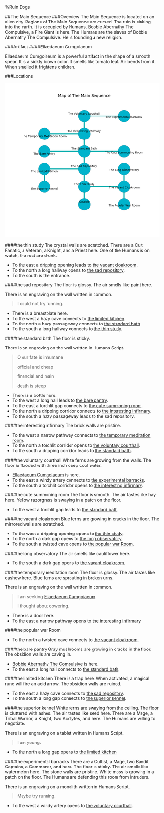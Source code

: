 %Ruin Dogs

##The Main Sequence
###Overview
The Main Sequence is located on an alien city. Regions of The Main Sequence are cursed. The ruin is sinking into the earth. It is occupied by Humans. <a name="Bobbie-Abernathy-The-Compulsive"></a>Bobbie Abernathy The Compulsive, a Fire Giant is here. The Humans are the slaves of Bobbie Abernathy The Compulsive. He  is founding a new religion. 



###Artifact
####<a name="Ellaedaeum-Cumgoiaeum"></a>Ellaedaeum Cumgoiaeum


Ellaedaeum Cumgoiaeum is a powerful artifact in the shape of a smooth spear. It is a sickly brown color. It smells like tomato leaf. Air bends from it. When smelled it frightens children. 





###Locations


![](../v2/images/The-Main-Sequence.png)

####<a name="the-thin-study"></a>the thin study
The crystal walls are scratched. There are a Cult Fanatic, a Veteran, a Knight, and a Priest here. One of the Humans is on watch, the rest are drunk. 



* To the east a dripping opening leads to [the vacant cloakroom](#the-vacant-cloakroom).
* To the north a long hallway opens to [the sad repository](#the-sad-repository).
* To the south is the entrance.


####<a name="the-sad-repository"></a>the sad repository
The floor is glossy. The air smells like paint here. 

There is an engraving on the wall written in common. 

> I could not try running.
>


* There is a breastplate here.
* To the west a hazy cave connects to [the limited kitchen](#the-limited-kitchen).
* To the north a hazy passageway connects to [the standard bath](#the-standard-bath).
* To the south a long hallway connects to [the thin study](#the-thin-study).


####<a name="the-standard-bath"></a>the standard bath
The floor is sticky. 

There is an engraving on the wall written in Humans Script. 

> O our fate is inhumane
>
> official and cheap
>
> financial and main
>
> death is steep
>


* There is a bottle here.
* To the west a long hall leads to [the bare pantry](#the-bare-pantry).
* To the east a torchlit gap connects to [the cute summoning room](#the-cute-summoning-room).
* To the north a dripping corridor connects to [the interesting infirmary](#the-interesting-infirmary).
* To the south a hazy passageway leads to [the sad repository](#the-sad-repository).


####<a name="the-interesting-infirmary"></a>the interesting infirmary
The brick walls are pristine. 



* To the west a narrow pathway connects to [the temporary meditation room](#the-temporary-meditation-room).
* To the north a torchlit corridor opens to [the voluntary courthall](#the-voluntary-courthall).
* To the south a dripping corridor leads to [the standard bath](#the-standard-bath).


####<a name="the-voluntary-courthall"></a>the voluntary courthall
White ferns are growing from the walls. The floor is flooded with three inch deep cool water. 



* [Ellaedaeum Cumgoiaeum](#Ellaedaeum-Cumgoiaeum) is here.
* To the east a windy artery connects to [the experimental barracks](#the-experimental-barracks).
* To the south a torchlit corridor opens to [the interesting infirmary](#the-interesting-infirmary).


####<a name="the-cute-summoning-room"></a>the cute summoning room
The floor is smooth. The air tastes like hay here. Yellow razorgrass is swaying in a patch on the floor. 



* To the west a torchlit gap leads to [the standard bath](#the-standard-bath).


####<a name="the-vacant-cloakroom"></a>the vacant cloakroom
Blue ferns are growing in cracks in the floor. The mirrored walls are scratched. 



* To the west a dripping opening opens to [the thin study](#the-thin-study).
* To the north a dark gap opens to [the long observatory](#the-long-observatory).
* To the south a twisted cave opens to [the popular war Room](#the-popular-war-Room).


####<a name="the-long-observatory"></a>the long observatory
The air smells like cauliflower here. 



* To the south a dark gap opens to [the vacant cloakroom](#the-vacant-cloakroom).


####<a name="the-temporary-meditation-room"></a>the temporary meditation room
The floor is glossy. The air tastes like cashew here. Blue ferns are sprouting in broken urns. 

There is an engraving on the wall written in common. 

> I am seeking [Ellaedaeum Cumgoiaeum](#Ellaedaeum-Cumgoiaeum).
>
> I thought about cowering.
>


* There is a door here.
* To the east a narrow pathway opens to [the interesting infirmary](#the-interesting-infirmary).


####<a name="the-popular-war-Room"></a>the popular war Room




* To the north a twisted cave connects to [the vacant cloakroom](#the-vacant-cloakroom).


####<a name="the-bare-pantry"></a>the bare pantry
Gray mushrooms are growing in cracks in the floor. The obsidion walls are caving in. 



* [Bobbie Abernathy The Compulsive](#Bobbie-Abernathy-The-Compulsive) is here.
* To the east a long hall connects to [the standard bath](#the-standard-bath).


####<a name="the-limited-kitchen"></a>the limited kitchen
There is a trap here. When activated, a magical rune will fire an acid arrow. The obsidion walls are ruined. 



* To the east a hazy cave connects to [the sad repository](#the-sad-repository).
* To the south a long gap connects to [the superior kennel](#the-superior-kennel).


####<a name="the-superior-kennel"></a>the superior kennel
White ferns are swaying from the ceiling. The floor is cluttered with ashes. The air tastes like seed here. There are a Mage, a Tribal Warrior, a Knight, two Acolytes, and  here. The Humans are willing to negotiate. 

There is an engraving on a tablet written in Humans Script. 

> I am young.
>


* To the north a long gap opens to [the limited kitchen](#the-limited-kitchen).


####<a name="the-experimental-barracks"></a>the experimental barracks
There are a Cultist, a Mage, two Bandit Captains, a Commoner, and  here. The floor is sticky. The air smells like watermelon here. The stone walls are pristine. White moss is growing in a patch on the floor. The Humans are defending this room from intruders. 

There is an engraving on a monolith written in Humans Script. 

> Maybe try running.
>


* To the west a windy artery opens to [the voluntary courthall](#the-voluntary-courthall).


